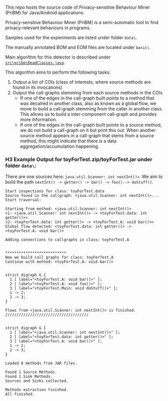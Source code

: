 This repo hosts the source code of Privacy-sensitive Behaviour Miner (PriBM) for Java/Android applications.

Privacy-sensitive Behaviour Miner (PriBM) is a semi-automatic tool to find privacy-relevant behaviours in programs.

Samples used for the experiments are listed under folder `data\`.

The manually annotated BOM and EOM files are located under `basic\`.

Main algorithm for this detector is described under [`src\pribm\ReadClasses.java`](https://github.com/feiyangtang97/PriBM/blob/main/src/pribm/ReadClasses.java).

This algorithm aims to perform the following tasks:
1. Output a list of COIs (class of interests, where source methods are found in its invocations)
2. Output the call-graphs stemming from each source methods in the COIs
    - If one of the edges in the call-graph built points to a method that was decalred in another class, also as known as a global flow, we move to build a call-graph stemming from the caller in another class. This allows us to build a inter-component call-graph and provides more information.
    - If one of the edges in the call-graph built points to a source method, we do not build a call-graph on it but print this out. When another source method appears in a call-graph that stems from a source method, this might indicate that there is a data aggregation/accumulation happening.


### H3 Example Output for toyForTest.zip/toyForTest.jar under folder `data\`:

There are one sources here: `java.util.Scanner: int nextInt()>`. We aim to build the path `nextInt() -> getter() -> bar() -> foo() -> doStuff()`.

```
Start inspections for class: toyForTest.data
Source found in the callgraph: <java.util.Scanner: int nextInt()>...
Start traversal: 

Starting from method: <java.util.Scanner: int nextInt()>
<1: <java.util.Scanner: int nextInt()> -> <toyForTest.data: int getter()>>
<2: <toyForTest.data: int getter()> -> <toyForTest.A: void bar()>>
Global flow detected: <toyForTest.data: int getter()> -> <toyForTest.A: void bar()>

Adding connections to callgraphs in class: toyForTest.A


***************************
Now we build call graphs for class: toyForTest.A
Continue with method: <toyForTest.A: void bar()>


strict digraph G {
  1 [ label="<toyForTest.A: void bar()>" ];
  2 [ label="<toyForTest.A: void foo()>" ];
  3 [ label="<toyForTest.Main: void doStuff()>" ];
  1 -> 2;
  2 -> 3;
}

Flows from <java.util.Scanner: int nextInt()> is finished.
/////////////////////////////////////


strict digraph G {
  1 [ label="<java.util.Scanner: int nextInt()>" ];
  2 [ label="<toyForTest.data: int getter()>" ];
  3 [ label="<toyForTest.A: void bar()>" ];
  1 -> 2;
  2 -> 3;
}

Loaded 8 methods from JAR files. 

Found 1 Source Methods.
Found 1 Sink Methods.
Sources and Sinks collected. 

Methods extraction finished.
All finished.
```
